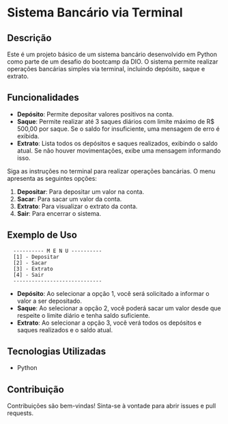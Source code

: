 # Sistema Bancário via Terminal

## Descrição
Este é um projeto básico de um sistema bancário desenvolvido em Python como parte de um desafio do bootcamp da DIO. O sistema permite realizar operações bancárias simples via terminal, incluindo depósito, saque e extrato.

## Funcionalidades
- **Depósito**: Permite depositar valores positivos na conta.
- **Saque**: Permite realizar até 3 saques diários com limite máximo de R$ 500,00 por saque. Se o saldo for insuficiente, uma mensagem de erro é exibida.
- **Extrato**: Lista todos os depósitos e saques realizados, exibindo o saldo atual. Se não houver movimentações, exibe uma mensagem informando isso.


Siga as instruções no terminal para realizar operações bancárias. O menu apresenta as seguintes opções:

1. **Depositar**: Para depositar um valor na conta.
2. **Sacar**: Para sacar um valor da conta.
3. **Extrato**: Para visualizar o extrato da conta.
4. **Sair**: Para encerrar o sistema.

## Exemplo de Uso
```plaintext
  ---------- M E N U ----------
  [1] - Depositar
  [2] - Sacar
  [3] - Extrato
  [4] - Sair
  -----------------------------
```

- **Depósito**: Ao selecionar a opção 1, você será solicitado a informar o valor a ser depositado.
- **Saque**: Ao selecionar a opção 2, você poderá sacar um valor desde que respeite o limite diário e tenha saldo suficiente.
- **Extrato**: Ao selecionar a opção 3, você verá todos os depósitos e saques realizados e o saldo atual.

## Tecnologias Utilizadas
- Python

## Contribuição
Contribuições são bem-vindas! Sinta-se à vontade para abrir issues e pull requests.
